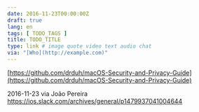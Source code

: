 ```yaml
---
date: 2016-11-23T00:00:00Z
draft: true
lang: en
tags: [ TODO_TAGS ]
title: TODO_TITLE
type: link # image quote video text audio chat
via: "[Who](http://example.com)"
---
```



[https://github.com/drduh/macOS-Security-and-Privacy-Guide](https://github.com/drduh/macOS-Security-and-Privacy-Guide)

2016-11-23 via João Pereira
https://ios.slack.com/archives/general/p1479937041004644
